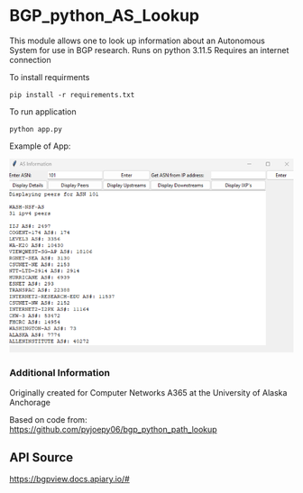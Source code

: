# BGP_python_AS_Lookup

This module allows one to look up information about an Autonomous System for use in BGP research.
Runs on python 3.11.5
Requires an internet connection

To install requirments

```
pip install -r requirements.txt
```

To run application 
```
python app.py
```

Example of App:

![bgp_python_AS_lookup](./moro_app_2.png?raw=true "BGP Python AS Lookup Peers")

### Additional Information
Originally created for Computer Networks A365 at the University of Alaska Anchorage

Based on code from: https://github.com/pyjoepy06/bgp_python_path_lookup

## API Source
https://bgpview.docs.apiary.io/# 
